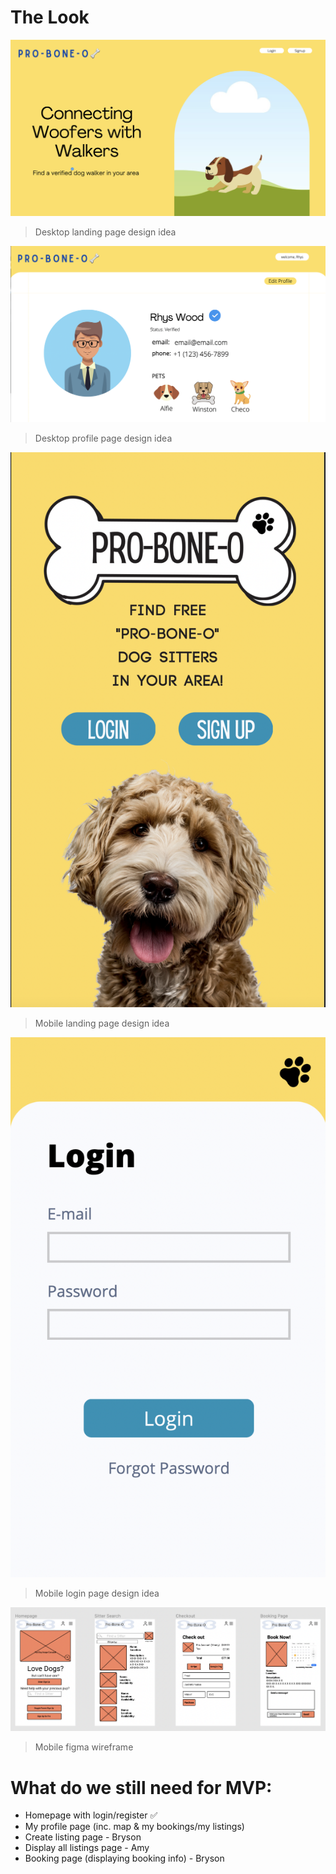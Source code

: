 # The Look

!["Desktop Landing"](docs/desktop_landing.png)
> Desktop landing page design idea

!["Desktop Profile"](docs/desktop_profile.png)
> Desktop profile page design idea

!["Mobile Landing"](docs/mobile_landing.png)
> Mobile landing page design idea


!["Mobile login"](docs/mobile_login.png)
> Mobile login page design idea

!["Figma wireframe"](docs/figma_wireframe.png)
> Mobile figma wireframe

# What do we still need for MVP: 
- Homepage with login/register ✅
- My profile page (inc. map & my bookings/my listings) 
- Create listing page - Bryson
- Display all listings page - Amy
- Booking page (displaying booking info) - Bryson